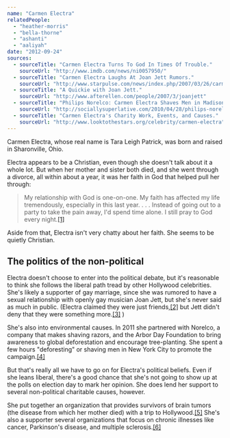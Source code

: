 ```yaml
---
name: "Carmen Electra"
relatedPeople:
  - "heather-morris"
  - "bella-thorne"
  - "ashanti"
  - "aaliyah"
date: "2012-09-24"
sources:
  - sourceTitle: "Carmen Electra Turns To God In Times Of Trouble."
    sourceUrl: "http://www.imdb.com/news/ni0057950/"
  - sourceTitle: "Carmen Electra Laughs At Joan Jett Rumors."
    sourceUrl: "http://www.starpulse.com/news/index.php/2007/03/26/carmen_electra_laughs_at_joan_jett_rumor"
  - sourceTitle: "A Quickie with Joan Jett."
    sourceUrl: "http://www.afterellen.com/people/2007/3/joanjett"
  - sourceTitle: "Philips Norelco: Carmen Electra Shaves Men in Madison Square Park!"
    sourceUrl: "http://sociallysuperlative.com/2010/04/28/philips-norelco-carmen-electra-shaves-men-in-madison-square-park/"
  - sourceTitle: "Carmen Electra's Charity Work, Events, and Causes."
    sourceUrl: "http://www.looktothestars.org/celebrity/carmen-electra"
---
```


Carmen Electra, whose real name is Tara Leigh Patrick, was born and raised in Sharonville, Ohio.

Electra appears to be a Christian, even though she doesn't talk about it a whole lot. But when her mother and sister both died, and she went through a divorce, all within about a year, it was her faith in God that helped pull her through:

>My relationship with God is one-on-one. My faith has affected my life tremendously, especially in this last year. . . . Instead of going out to a party to take the pain away, I'd spend time alone. I still pray to God every night.<a class="source-citation" href="#http://www.imdb.com/news/ni0057950/" title="Carmen Electra Turns To God In Times Of Trouble.">[1]</a>

Aside from that, Electra isn't very chatty about her faith. She seems to be quietly Christian.


## The politics of the non-political

Electra doesn't choose to enter into the political debate, but it's reasonable to think she follows the liberal path tread by other Hollywood celebrities. She's likely a supporter of gay marriage, since she was rumored to have a sexual relationship with openly gay musician Joan Jett, but she's never said as much in public. (Electra claimed they were just friends,<a class="source-citation" href="#http://www.starpulse.com/news/index.php/2007/03/26/carmen_electra_laughs_at_joan_jett_rumor" title="Carmen Electra Laughs At Joan Jett Rumors.">[2]</a> but Jett didn't deny that they were something more.<a class="source-citation" href="#http://www.afterellen.com/people/2007/3/joanjett" title="A Quickie with Joan Jett.">[3]</a> )

She's also into environmental causes. In 2011 she partnered with Norelco, a company that makes shaving razors, and the Arbor Day Foundation to bring awareness to global deforestation and encourage tree-planting. She spent a few hours "deforesting" or shaving men in New York City to promote the campaign.<a class="source-citation" href="#http://sociallysuperlative.com/2010/04/28/philips-norelco-carmen-electra-shaves-men-in-madison-square-park/" title="Philips Norelco: Carmen Electra Shaves Men in Madison Square Park!">[4]</a>

But that's really all we have to go on for Electra's political beliefs. Even if she leans liberal, there's a good chance that she's not going to show up at the polls on election day to mark her opinion. She does lend her support to several non-political charitable causes, however.

She put together an organization that provides survivors of brain tumors (the disease from which her mother died) with a trip to Hollywood.<a class="source-citation" href="#http://www.looktothestars.org/celebrity/carmen-electra" title="Carmen Electra&apos;s Charity Work, Events, and Causes.">[5]</a> She's also a supporter several organizations that focus on chronic illnesses like cancer, Parkinson's disease, and multiple sclerosis.<a class="source-citation" href="#http://www.looktothestars.org/celebrity/carmen-electra" title="Carmen Electra&apos;s Charity Work, Events, and Causes.">[6]</a>